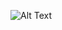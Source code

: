 ![Alt Text]([https://example.com/path/to/image.jpg](https://github.com/Vibhuyadav0061/VibeStay/blob/main/Screenshot%202025-03-07%20221606.png))
